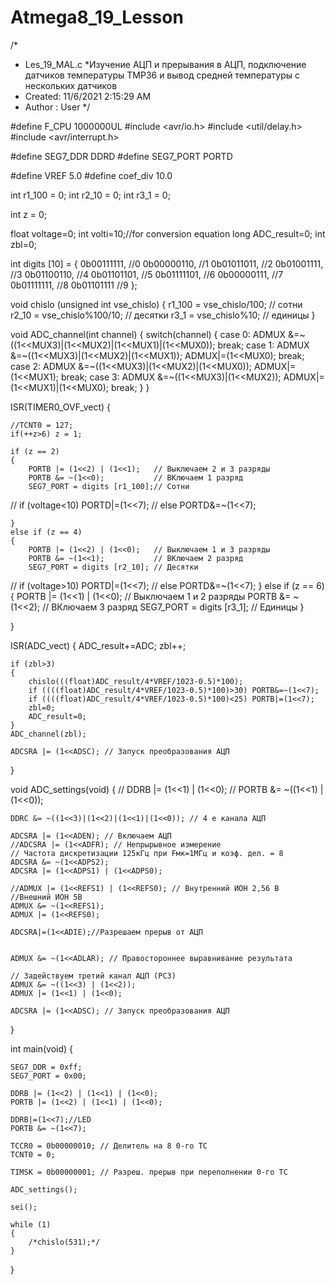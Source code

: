 # Atmega8_19_Lesson

/*
 * Les_19_MAL.c
 *Изучение АЦП и прерывания в АЦП, подключение датчиков температуры TMP36 и вывод средней температуры с нескольких датчиков
 * Created: 11/6/2021 2:15:29 AM
 * Author : User
 */ 


#define F_CPU 1000000UL
#include <avr/io.h>
#include <util/delay.h>
#include <avr/interrupt.h>

#define  SEG7_DDR DDRD
#define  SEG7_PORT PORTD

#define VREF 5.0
#define coef_div 10.0




int r1_100 = 0;
int r2_10 = 0;
int r3_1 = 0;

int z = 0;

float voltage=0;
int volti=10;//for conversion equation
long ADC_result=0;
int zbl=0;



int digits [10] =
{
	0b00111111, //0
	0b00000110, //1
	0b01011011, //2
	0b01001111, //3
	0b01100110, //4
	0b01101101, //5
	0b01111101, //6
	0b00000111, //7
	0b01111111, //8
	0b01101111  //9
};

void chislo (unsigned int vse_chislo)
{
	r1_100 = vse_chislo/100;    // сотни
	r2_10  = vse_chislo%100/10; // десятки
	r3_1   = vse_chislo%10;		// единицы
}

void ADC_channel(int channel)
{
	switch(channel)
	{
		case 0: ADMUX &=~((1<<MUX3)|(1<<MUX2)|(1<<MUX1)|(1<<MUX0)); break;
		case 1: ADMUX &=~((1<<MUX3)|(1<<MUX2)|(1<<MUX1)); ADMUX|=(1<<MUX0); break;
		case 2: ADMUX &=~((1<<MUX3)|(1<<MUX2)|(1<<MUX0)); ADMUX|=(1<<MUX1); break;
		case 3: ADMUX &=~((1<<MUX3)|(1<<MUX2)); ADMUX|=(1<<MUX1)|(1<<MUX0); break;
	}
}


ISR(TIMER0_OVF_vect)
{
	
	//TCNT0 = 127;
	if(++z>6) z = 1;
	
	if (z == 2)
	{
		PORTB |= (1<<2) | (1<<1);	// Выключаем 2 и 3 разряды
		PORTB &= ~(1<<0);			// ВКлючаем 1 разряд
		SEG7_PORT = digits [r1_100];// Сотни
// 		if (voltage<10) PORTD|=(1<<7);
// 		else PORTD&=~(1<<7);
		
		
	} 
	else if (z == 4)
	{
		PORTB |= (1<<2) | (1<<0);	// Выключаем 1 и 3 разряды
		PORTB &= ~(1<<1);			// ВКлючаем 2 разряд
		SEG7_PORT = digits [r2_10];	// Десятки
// 		if (voltage>10) PORTD|=(1<<7);
// 		else PORTD&=~(1<<7);
	} 
	else if (z == 6)
	{
		PORTB |= (1<<1) | (1<<0);	// Выключаем 1 и 2 разряды
		PORTB &= ~(1<<2);			// ВКлючаем 3 разряд
		SEG7_PORT = digits [r3_1];	// Единицы
	}
	
	
}

ISR(ADC_vect)
{
	ADC_result+=ADC;
	zbl++;
	
	if (zbl>3)
	{
		chislo(((float)ADC_result/4*VREF/1023-0.5)*100);
		if ((((float)ADC_result/4*VREF/1023-0.5)*100)>30) PORTB&=~(1<<7);
		if ((((float)ADC_result/4*VREF/1023-0.5)*100)<25) PORTB|=(1<<7);
		zbl=0;
		ADC_result=0;		
	}
	ADC_channel(zbl);
	
	ADCSRA |= (1<<ADSC); // Запуск преобразования АЦП
}


void ADC_settings(void)
{
// 	DDRB |= (1<<1) | (1<<0);
// 	PORTB &= ~((1<<1) | (1<<0));

    
	
	DDRC &= ~((1<<3)|(1<<2)|(1<<1)|(1<<0)); // 4 е канала АЦП
	
	ADCSRA |= (1<<ADEN); // Включаем АЦП
	//ADCSRA |= (1<<ADFR); // Непрырывное измерение
	// Частота дискретизации 125кГц при Fмк=1МГц и коэф. дел. = 8
	ADCSRA &= ~(1<<ADPS2);
	ADCSRA |= (1<<ADPS1) | (1<<ADPS0);
	
	//ADMUX |= (1<<REFS1) | (1<<REFS0); // Внутренний ИОН 2,56 В
	//Внешний ИОН 5В
	ADMUX &= ~(1<<REFS1);
	ADMUX |= (1<<REFS0);
	
	ADCSRA|=(1<<ADIE);//Разрешаем прерыв от АЦП
	
	
	ADMUX &= ~(1<<ADLAR); // Правостороннее выравнивание результата
	
	// Задействуем третий канал АЦП (РС3)
	ADMUX &= ~((1<<3) | (1<<2));
	ADMUX |= (1<<1) | (1<<0);
	
	ADCSRA |= (1<<ADSC); // Запуск преобразования АЦП
}

int main(void)
{
	
	SEG7_DDR = 0xff;
	SEG7_PORT = 0x00;
	
	DDRB |= (1<<2) | (1<<1) | (1<<0);
	PORTB |= (1<<2) | (1<<1) | (1<<0);
	
	DDRB|=(1<<7);//LED
	PORTB &= ~(1<<7);
	
	TCCR0 = 0b00000010; // Делитель на 8 0-го ТС
	TCNT0 = 0;
	
	TIMSK = 0b00000001; // Разреш. прерыв при переполнении 0-го ТС
	
	ADC_settings();
	
	sei();
	
	while (1)
	{
		/*chislo(531);*/	
	}
}






